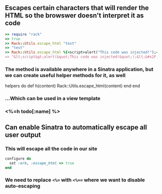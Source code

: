 ## Escapes certain characters that will render the HTML so the browswer doesn't interpret it as code

```ruby
>> require "rack"
=> true
>> Rack::Utils.escape_html "test"
=> "test"
>> Rack::Utils.escape_html %{<script>alert("This code was injected!");</script>Pizza}
=> "&lt;script&gt;alert(&quot;This code was injected!&quot;);&lt;&#x2F;script&gt;Pizza"
```

### The method is available anywhere in a Sinatra application, but we can create useful helper methods for it, as well

helpers do
  def h(content)
    Rack::Utils.escape_html(content)
  end
end

### ...Which can be used in a view template

<h3><%=h todo[:name] %></h3>


## Can enable Sinatra to automatically escape all user output
### This will escape all the code in our site
```ruby
configure do
  set :erb, :escape_html => true
end
```
### We need to replace `<%=` with `<%==` where we want to disable auto-escaping
